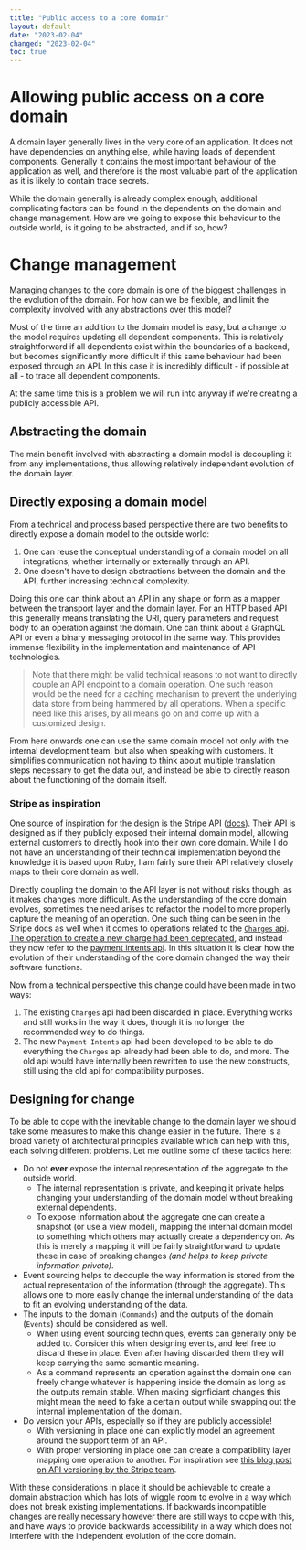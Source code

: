 ```yaml
---
title: "Public access to a core domain"
layout: default
date: "2023-02-04"
changed: "2023-02-04"
toc: true
---
```


# Allowing public access on a core domain
A domain layer generally lives in the very core of an application. It does not have dependencies on anything else, while having loads of dependent components. Generally it contains the most important behaviour of the application as well, and therefore is the most valuable part of the application as it is likely to contain trade secrets.

While the domain generally is already complex enough, additional complicating factors can be found in the dependents on the domain and change management. How are we going to expose this behaviour to the outside world, is it going to be abstracted, and if so, how?

# Change management
Managing changes to the core domain is one of the biggest challenges in the evolution of the domain. For how can we be flexible, and limit the complexity involved with any abstractions over this model?

Most of the time an addition to the domain model is easy, but a change to the model requires updating all dependent components. This is relatively straightforward if all dependents exist within the boundaries of a backend, but becomes significantly more difficult if this same behaviour had been exposed through an API. In this case it is incredibly difficult - if possible at all - to trace all dependent components.

At the same time this is a problem we will run into anyway if we're creating a publicly accessible API.

## Abstracting the domain
The main benefit involved with abstracting a domain model is decoupling it from any implementations, thus allowing relatively independent evolution of the domain layer. 

## Directly exposing a domain model
From a technical and process based perspective there are two benefits to directly expose a domain model to the outside world:

1. One can reuse the conceptual understanding of a domain model on all integrations, whether internally or externally through an API.
2. One doesn't have to design abstractions between the domain and the API, further increasing technical complexity.

Doing this one can think about an API in any shape or form as a mapper between the transport layer and the domain layer. For an HTTP based API this generally means translating the URI, query parameters and  request body to an operation against the domain. One can think about a GraphQL API or even a binary messaging protocol in the same way. This provides immense flexibility in the implementation and maintenance of API technologies.

> Note that there might be valid technical reasons to not want to directly couple an API endpoint to a domain operation. One such reason would be the need for a caching mechanism to prevent the underlying data store from being hammered by all operations. When a specific need like this arises, by all means go on and come up with a customized design.

From here onwards one can use the same domain model not only with the internal development team, but also when speaking with customers. It simplifies communication not having to think about multiple translation steps necessary to get the data out, and instead be able to directly reason about the functioning of the domain itself.

### Stripe as inspiration
One source of inspiration for the design is the Stripe API ([docs](https://stripe.com/docs/api)). Their API is designed as if they publicly exposed their internal domain model, allowing external customers to directly hook into their own core domain. While I do not have an understanding of their technical implementation beyond the knowledge it is based upon Ruby, I am fairly sure their API relatively closely maps to their core domain as well. 

Directly coupling the domain to the API layer is not without risks though, as it makes changes more difficult. As the understanding of the core domain evolves, sometimes the need arises to refactor the model to more properly capture the meaning of an operation. One such thing can be seen in the Stripe docs as well when it comes to operations related to the [`Charges` api](https://stripe.com/docs/api/charges). [The operation to create a new charge had been deprecated](https://stripe.com/docs/api/charges/create), and instead they now refer to the [payment intents api](https://stripe.com/docs/api/payment_intents). In this situation it is clear how the evolution of their understanding of the core domain changed the way their software functions.

Now from a technical perspective this change could have been made in two ways:

1. The existing `Charges` api had been discarded in place. Everything works and still works in the way it does, though it is no longer the recommended way to do things.
2. The new `Payment Intents` api had been developed to be able to do everything the `Charges` api already had been able to do, and more. The old api would have internally been rewritten to use the new constructs, still using the old api for compatibility purposes.

## Designing for change
To be able to cope with the inevitable change to the domain layer we should take some measures to make this change easier in the future. There is a broad variety of architectural principles available which can help with this, each solving different problems. Let me outline some of these tactics here:

- Do not **ever** expose the internal representation of the aggregate to the outside world. 
    - The internal representation is private, and keeping it private helps changing your understanding of the domain model without breaking external dependents.
    - To expose information about the aggregate one can create a snapshot (or use a view model), mapping the internal domain model to something which others may actually create a dependency on. As this is merely a mapping it will be fairly straightforward to update these in case of breaking changes _(and helps to keep private information private)_.
- Event sourcing helps to decouple the way information is stored from the actual representation of the information (through the aggregate). This allows one to more easily change the internal understanding of the data to fit an evolving understanding of the data.
- The inputs to the domain (`Commands`) and the outputs of the domain (`Events`) should be considered as well.
    - When using event sourcing techniques, events can generally only be added to. Consider this when designing events, and feel free to discard these in place. Even after having discarded them they will keep carrying the same semantic meaning.
    - As a command represents an operation against the domain one can freely change whatever is happening inside the domain as long as the outputs remain stable. When making signficiant changes this might mean the need to fake a certain output while swapping out the internal implementation of the domain.
- Do version your APIs, especially so if they are publicly accessible!
    - With versioning in place one can explicitly model an agreement around the support term of an API.
    - With proper versioning in place one can create a compatibility layer mapping one operation to another. For inspiration see [this blog post on API versioning by the Stripe team](https://stripe.com/blog/api-versioning).

With these considerations in place it should be achievable to create a domain abstraction which has lots of wiggle room to evolve in a way which does not break existing implementations. If backwards incompatible changes are really necessary however there are still ways to cope with this, and have ways to provide backwards accessibility in a way which does not interfere with the independent evolution of the core domain.